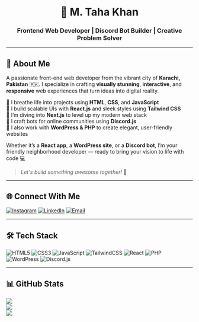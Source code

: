 <h1 align="center">🌙 M. Taha Khan</h1>
<h3 align="center">Frontend Web Developer | Discord Bot Builder | Creative Problem Solver</h3>

---

## 💫 About Me

A passionate front-end web developer from the vibrant city of **Karachi, Pakistan** 🇵🇰. I specialize in crafting **visually stunning**, **interactive**, and **responsive** web experiences that turn ideas into digital reality.

🔹 I breathe life into projects using **HTML**, **CSS**, and **JavaScript**  
🔹 I build scalable UIs with **React.js** and sleek styles using **Tailwind CSS**  
🔹 I’m diving into **Next.js** to level up my modern web stack  
🔹 I craft bots for online communities using **Discord.js**  
🔹 I also work with **WordPress & PHP** to create elegant, user-friendly websites

Whether it’s a **React app**, a **WordPress site**, or a **Discord bot**, I’m your friendly neighborhood developer — ready to bring your vision to life with code 💻

> *Let's build something awesome together!* 🚀

---

## 🌐 Connect With Me

[![Instagram](https://img.shields.io/badge/Instagram-%23E4405F.svg?logo=Instagram&logoColor=white)](https://instagram.com/d.a.r.t.h_r.e.v.a.n)
[![LinkedIn](https://img.shields.io/badge/LinkedIn-%230077B5.svg?logo=linkedin&logoColor=white)](https://linkedin.com/in/taha-khan03)
[![Email](https://img.shields.io/badge/Email-D14836?logo=gmail&logoColor=white)](mailto:taha82426980@gmail.com)

---

## 🛠️ Tech Stack

![HTML5](https://img.shields.io/badge/html5-%23E34F26.svg?style=flat&logo=html5&logoColor=white)
![CSS3](https://img.shields.io/badge/css3-%231572B6.svg?style=flat&logo=css3&logoColor=white)
![JavaScript](https://img.shields.io/badge/javascript-%23323330.svg?style=flat&logo=javascript&logoColor=%23F7DF1E)
![TailwindCSS](https://img.shields.io/badge/tailwindcss-%2338B2AC.svg?style=flat&logo=tailwind-css&logoColor=white)
![React](https://img.shields.io/badge/react-%2320232a.svg?style=flat&logo=react&logoColor=%2361DAFB)
![PHP](https://img.shields.io/badge/php-%23777BB4.svg?style=flat&logo=php&logoColor=white)
![WordPress](https://img.shields.io/badge/wordpress-%23117AC9.svg?style=flat&logo=wordpress&logoColor=white)
![Discord.js](https://img.shields.io/badge/discord.js-%235865F2.svg?style=flat&logo=discord&logoColor=white)

---

## 📊 GitHub Stats

![](https://github-readme-stats.vercel.app/api?username=Delepover56&theme=transparent&hide_border=true&include_all_commits=false&count_private=true)<br/>
![](https://nirzak-streak-stats.vercel.app/?user=Delepover56&theme=transparent&hide_border=true)<br/>
![](https://github-readme-stats.vercel.app/api/top-langs/?username=Delepover56&theme=transparent&hide_border=true&layout=compact)

<!-- Proudly crafted by Taha Khan 🤝 -->
